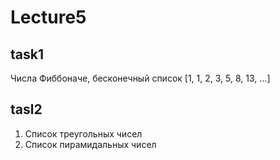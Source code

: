 # Lecture5
## task1
Числа Фиббоначе, бесконечный список [1, 1, 2, 3, 5, 8, 13, ...]
## tasl2
1. Список треугольных чисел  
2. Список пирамидальных чисел
